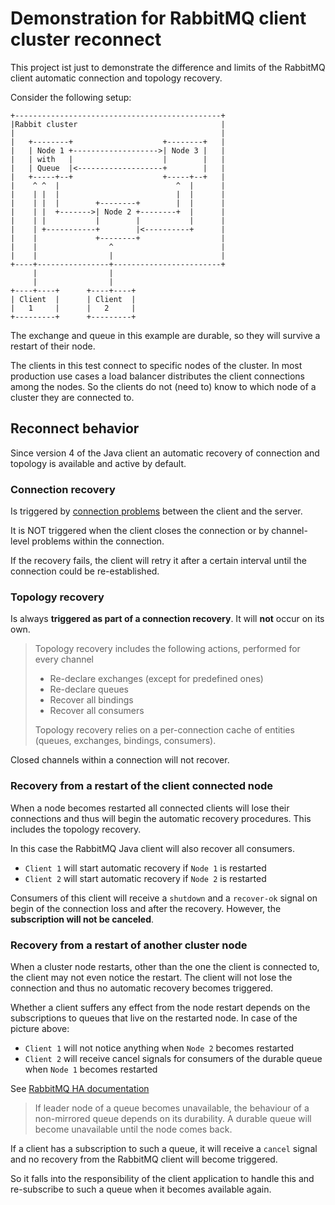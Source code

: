 # Demonstration for RabbitMQ client cluster reconnect
This project ist just to demonstrate the difference and limits of the RabbitMQ client
automatic connection and topology recovery.

Consider the following setup:

    +----------------------------------------------+
    |Rabbit cluster                                |
    |                                              |
    |   +--------+                    +--------+   |
    |   | Node 1 +------------------->| Node 3 |   |
    |   | with   |                    |        |   |
    |   | Queue  |<-------------------+        |   |
    |   +-----+--+                    +-----+--+   |
    |    ^ ^  |                          ^  |      |
    |    | |  |                          |  |      |
    |    | |  |        +--------+        |  |      |
    |    | |  +------->| Node 2 +--------+  |      |
    |    | |           |        |           |      |
    |    | +-----------+        |<----------+      |
    |    |             +--------+                  |
    |    |                ^                        |
    |    |                |                        |
    +----+----------------+------------------------+
         |                |
         |                |
    +----+----+      +----+----+
    | Client  |      | Client  |
    |   1     |      |   2     |
    +---------+      +---------+

The exchange and queue in this example are durable, so they will survive a restart
of their node.

The clients in this test connect to specific nodes of the cluster. In most production use
cases a load balancer distributes the client connections among the nodes. So the clients
do not (need to) know to which node of a cluster they are connected to.

## Reconnect behavior
Since version 4 of the Java client an automatic recovery of connection and topology is
available and active by default.

### Connection recovery
Is triggered by [connection problems][1] between the client and the server.

It is NOT triggered when the client closes the connection or by channel-level problems
within the connection.

If the recovery fails, the client will retry it after a certain interval until the connection
could be re-established.

### Topology recovery
Is always **triggered as part of a connection recovery**. It will **not** occur on its own.

>Topology recovery includes the following actions, performed for every channel
>- Re-declare exchanges (except for predefined ones)
>- Re-declare queues
>- Recover all bindings
>- Recover all consumers
>
> Topology recovery relies on a per-connection cache of entities (queues, exchanges, bindings, consumers). 

Closed channels within a connection will not recover.

### Recovery from a restart of the client connected node
When a node becomes restarted all connected clients will lose their connections and thus
will begin the automatic recovery procedures. This includes the topology recovery.

In this case the RabbitMQ Java client will also recover all consumers.
- `Client 1` will start automatic recovery if `Node 1` is restarted
- `Client 2` will start automatic recovery if `Node 2` is restarted

Consumers of this client will receive a `shutdown` and a `recover-ok` signal on begin of the
connection loss and after the recovery. However, the **subscription will not be canceled**.

### Recovery from a restart of another cluster node
When a cluster node restarts, other than the one the client is connected to, the client may
not even notice the restart. The client will not lose the connection and thus no automatic
recovery becomes triggered.

Whether a client suffers any effect from the node restart depends on the subscriptions to
queues that live on the restarted node. In case of the picture above:
- `Client 1` will not notice anything when `Node 2` becomes restarted
- `Client 2` will receive cancel signals for consumers of the durable queue when `Node 1`
  becomes restarted

See [RabbitMQ HA documentation][2]
>If leader node of a queue becomes unavailable, the behaviour of a non-mirrored queue
>depends on its durability. A durable queue will become unavailable until the node comes back.

If a client has a subscription to such a queue, it will receive a `cancel` signal and no
recovery from the RabbitMQ client will become triggered.

So it falls into the responsibility of the client application to handle this and re-subscribe
to such a queue when it becomes available again.

[1]: https://www.rabbitmq.com/api-guide.html#connection-recovery
[2]: https://www.rabbitmq.com/ha.html#non-mirrored-queue-behavior-on-node-failure
